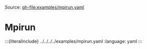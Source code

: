 Source: <gh-file:examples/mpirun.yaml>

# Mpirun

:::{literalinclude} ../../../../examples/mpirun.yaml
:language: yaml
:::


